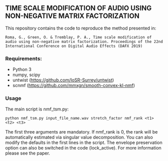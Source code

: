 ## TIME SCALE MODIFICATION OF AUDIO USING NON-NEGATIVE MATRIX FACTORIZATION

This repository contains the code to reproduce the method presented in:

    Roma, G., Green, O. & Tremblay, P. A., Time scale modification of audio using non-negative matrix factorization. Proceedings of the 22nd International Conference on Digital Audio Effects (DAFX 2019)


### Requirements:
- Python 3
- numpy, scipy
- untwist (https://github.com/IoSR-Surrey/untwist)
- scnmf (https://github.com/mmxgn/smooth-convex-kl-nmf)

### Usage
The main script is nmf_tsm.py:
```
python nmf_tsm.py input_file_name.wav stretch_factor nmf_rank <t1> <t2> <t3>
```
The first three arguments are mandatory. If nmf_rank is 0, the rank will be automatically estimated via singular value decomposition. You can also modify the defaults in the first lines in the script. The envelope preservation option can also be switched in the code (lock_active). For more information please see the paper.

